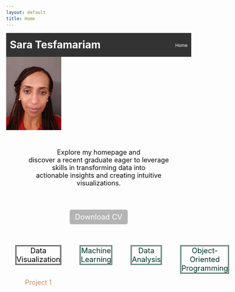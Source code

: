 ```yaml
---
layout: default
title: Home
---
```

<link rel="stylesheet" href="style.css">

<div style="display: flex; justify-content: space-between; align-items: center; padding: 10px; background-color: #333; color: white;">
    <h1 style="margin: 0;">Sara Tesfamariam</h1>
    <ul style="list-style: none; margin: 2; padding: 0; display: flex; gap: 15px;">
        <li><a href="index.md" style="color: white; text-decoration: none; font-size: 12px;">Home</a></li>
    </ul>
</div>

  <div style="background:   url('https://github.com/tes2sara/sara_tesfamariam/blob/main/IMG_1458.jpg?raw=true') no-repeat center center/cover; padding: 0px 0px; color: white; text-align: center;">
    <div style="display: flex; align-items: center;">
  <img src="https://github.com/tes2sara/sara_tesfamariam/blob/main/Profile.jpg?raw=true" alt="Profile Picture" style="height: 200px; width:150px; boarder-radius:50%; margin-right: 20px;">
      <div style="display: flex; flex-direction: column; justify-content: center; padding-top: 30px;">
    <p style="font-size: 13px; margin: 0;">Aspiring Data Scientist</p>
      </div>
    </div>
  </div>


<p style="text-align: center; color:#100c0D; font-size: 18px; margin: 0; padding: 50px;">Explore my homepage and <br> discover a recent graduate eager to leverage skills in transforming data into <br> actionable insights and creating intuitive visualizations.</p>

<div style="text-align: center; margin: 20px 0;">
    <a href="CV.pdf" download="Sara_CV.pdf" style="padding: 8px 15px; background-color: #b4b4b4; color: white; text-decoration: none; border-radius: 5px; font-size: 20px;">Download CV</a>
</div>

<div style="display:flex; justify-content: space-around; margin: 20px 0;">
    <div style="flex:1; padding:25px; text-align:center;">
        <p style="color:black; border-style:double; font-size: 20px;">Data Visualization</p>
       <br> <a href="https://github.com/tes2sara/Project-1" style="color:#cc8B65; text-decoration:none; font-size: 18px;">Project 1</a>
    </div>
    <div style="flex: 1; padding: 25px; text-align: center;">
        <p style="color: #013328; border-style:double; font-size: 20px;">Machine Learning</p>
    </div>
    <div style="flex: 1; padding: 25px; text-align: center;">
        <p style="color: #013328; border-style:double; font-size: 20px;">Data Analysis</p>
    </div>
    <div style="flex:1; padding:25px; text-align:center;">
       <p style="color: #013328; border-style:double; font-size:20px;">Object-Oriented Programming</p> 
        </div>
</div>

  







